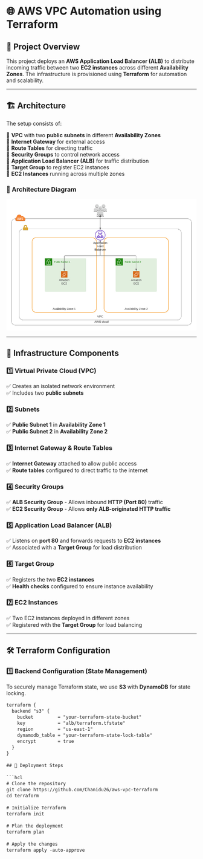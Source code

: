 # 🌐 AWS VPC Automation using Terraform

## 📌 Project Overview
This project deploys an **AWS Application Load Balancer (ALB)** to distribute incoming traffic between two **EC2 instances** across different **Availability Zones**. The infrastructure is provisioned using **Terraform** for automation and scalability.

---

## 🏗️ Architecture
The setup consists of:

🔹 **VPC** with two **public subnets** in different **Availability Zones**  
🔹 **Internet Gateway** for external access  
🔹 **Route Tables** for directing traffic  
🔹 **Security Groups** to control network access  
🔹 **Application Load Balancer (ALB)** for traffic distribution  
🔹 **Target Group** to register EC2 instances  
🔹 **EC2 Instances** running across multiple zones  

### 📌 Architecture Diagram  
![Design Architecture](https://raw.githubusercontent.com/Chanidu26/aws-vpc-terraform/refs/heads/main/figures/Design.jpg)

---

## 🚀 Infrastructure Components

### **1️⃣ Virtual Private Cloud (VPC)**
✅ Creates an isolated network environment  
✅ Includes two **public subnets**  

### **2️⃣ Subnets**
✅ **Public Subnet 1** in **Availability Zone 1**  
✅ **Public Subnet 2** in **Availability Zone 2**  

### **3️⃣ Internet Gateway & Route Tables**
✅ **Internet Gateway** attached to allow public access  
✅ **Route tables** configured to direct traffic to the internet  

### **4️⃣ Security Groups**
✅ **ALB Security Group** - Allows inbound **HTTP (Port 80)** traffic  
✅ **EC2 Security Group** - Allows **only ALB-originated HTTP traffic**  

### **5️⃣ Application Load Balancer (ALB)**
✅ Listens on **port 80** and forwards requests to **EC2 instances**  
✅ Associated with a **Target Group** for load distribution  

### **6️⃣ Target Group**
✅ Registers the two **EC2 instances**  
✅ **Health checks** configured to ensure instance availability  

### **7️⃣ EC2 Instances**
✅ Two EC2 instances deployed in different zones  
✅ Registered with the **Target Group** for load balancing  

---

## 🛠️ Terraform Configuration

### **1️⃣ Backend Configuration (State Management)**
To securely manage Terraform state, we use **S3** with **DynamoDB** for state locking.

```hcl
terraform {
  backend "s3" {
    bucket         = "your-terraform-state-bucket"
    key            = "alb/terraform.tfstate"
    region         = "us-east-1"
    dynamodb_table = "your-terraform-state-lock-table"
    encrypt        = true
  }
}

## 🔧 Deployment Steps

```hcl
# Clone the repository
git clone https://github.com/Chanidu26/aws-vpc-terraform
cd terraform

# Initialize Terraform
terraform init

# Plan the deployment
terraform plan

# Apply the changes
terraform apply -auto-approve

